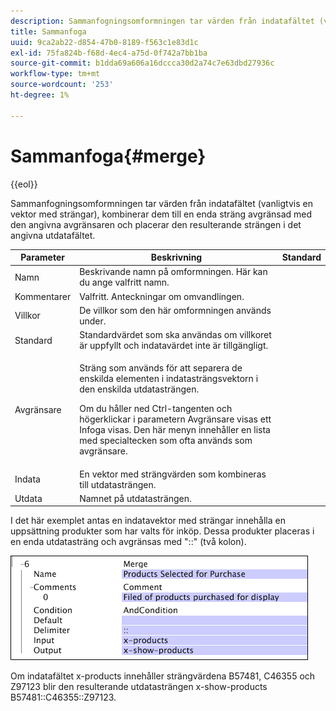 ```yaml
---
description: Sammanfogningsomformningen tar värden från indatafältet (vanligtvis en vektor med strängar), kombinerar dem till en enda sträng avgränsad med den angivna avgränsaren och placerar den resulterande strängen i det angivna utdatafältet.
title: Sammanfoga
uuid: 9ca2ab22-d854-47b0-8189-f563c1e83d1c
exl-id: 75fa824b-f68d-4ec4-a75d-0f742a7bb1ba
source-git-commit: b1dda69a606a16dccca30d2a74c7e63dbd27936c
workflow-type: tm+mt
source-wordcount: '253'
ht-degree: 1%

---
```


# Sammanfoga{#merge}

{{eol}}

Sammanfogningsomformningen tar värden från indatafältet (vanligtvis en vektor med strängar), kombinerar dem till en enda sträng avgränsad med den angivna avgränsaren och placerar den resulterande strängen i det angivna utdatafältet.

<table id="table_2458E008C9A14B31A774E6819D07E9BE"> 
 <thead> 
  <tr> 
   <th colname="col1" class="entry"> Parameter </th> 
   <th colname="col2" class="entry"> Beskrivning </th> 
   <th colname="col3" class="entry"> Standard </th> 
  </tr> 
 </thead>
 <tbody> 
  <tr> 
   <td colname="col1"> Namn </td> 
   <td colname="col2"> Beskrivande namn på omformningen. Här kan du ange valfritt namn. </td> 
   <td colname="col3"></td> 
  </tr> 
  <tr> 
   <td colname="col1"> Kommentarer </td> 
   <td colname="col2"> Valfritt. Anteckningar om omvandlingen. </td> 
   <td colname="col3"></td> 
  </tr> 
  <tr> 
   <td colname="col1"> Villkor </td> 
   <td colname="col2"> De villkor som den här omformningen används under. </td> 
   <td colname="col3"></td> 
  </tr> 
  <tr> 
   <td colname="col1"> Standard </td> 
   <td colname="col2"> Standardvärdet som ska användas om villkoret är uppfyllt och indatavärdet inte är tillgängligt. </td> 
   <td colname="col3"></td> 
  </tr> 
  <tr> 
   <td colname="col1"> Avgränsare </td> 
   <td colname="col2"> <p>Sträng som används för att separera de enskilda elementen i indatasträngsvektorn i den enskilda utdatasträngen. </p> <p> Om du håller ned Ctrl-tangenten och högerklickar i parametern Avgränsare visas ett <span class="wintitle"> Infoga</span> visas. Den här menyn innehåller en lista med specialtecken som ofta används som avgränsare. </p> </td> 
   <td colname="col3"></td> 
  </tr> 
  <tr> 
   <td colname="col1"> Indata </td> 
   <td colname="col2"> En vektor med strängvärden som kombineras till utdatasträngen. </td> 
   <td colname="col3"></td> 
  </tr> 
  <tr> 
   <td colname="col1"> Utdata </td> 
   <td colname="col2"> Namnet på utdatasträngen. </td> 
   <td colname="col3"></td> 
  </tr> 
 </tbody> 
</table>

I det här exemplet antas en indatavektor med strängar innehålla en uppsättning produkter som har valts för inköp. Dessa produkter placeras i en enda utdatasträng och avgränsas med &quot;::&quot; (två kolon).

![](assets/cfg_TransformationType_Merge.png)

Om indatafältet x-products innehåller strängvärdena B57481, C46355 och Z97123 blir den resulterande utdatasträngen x-show-products B57481::C46355::Z97123.
